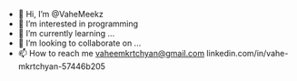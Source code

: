 - 👋 Hi, I’m @VaheMeekz
- 👀 I’m interested in programming
- 🌱 I’m currently learning ...
- 💞️ I’m looking to collaborate on ...
- 📫 How to reach me vaheemkrtchyan@gmail.com
                      linkedin.com/in/vahe-mkrtchyan-57446b205

<!---
VaheMeekz/VaheMeekz is a ✨ special ✨ repository because its `README.md` (this file) appears on your GitHub profile.
You can click the Preview link to take a look at your changes.
--->
